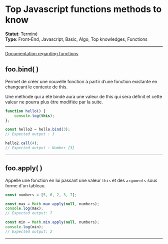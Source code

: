 # **Top Javascript functions methods to know**

**Statut**: Terminé  
**Type**: Front-End, Javascript, Basic, Algo, Top knowledges, Functions

___

[Documentation regarding functions](https://developer.mozilla.org/fr/docs/Web/JavaScript/Reference/Global_Objects/Function/apply)

## **foo.bind( )**
Permet de créer une nouvelle fonction à partir d’une fonction existante en changeant le contexte de this.  

Une méthode qui a été bindé aura une valeur de this qui sera définit et cette valeur ne pourra plus être modifiée par la suite.

```javascript
function hello() {
	console.log(this);
};

const hello2 = hello.bind(3);
// Expected output : 3

hello2.call(4);
// Expected output : Number {3}
```

___

## **foo.apply( )**

Appelle une fonction en lui passant une valeur `this` et des `arguments` sous forme d'un tableau.

```javascript
const numbers = [5, 6, 2, 3, 7];

const max = Math.max.apply(null, numbers);
console.log(max);
// Expected output: 7

const min = Math.min.apply(null, numbers);
console.log(min);
// Expected output: 2
```

___
